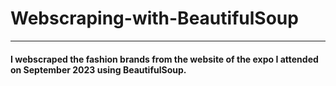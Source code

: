 # Webscraping-with-BeautifulSoup
__________
#### I webscraped the fashion brands from the website of the expo I attended on September 2023 using BeautifulSoup.
